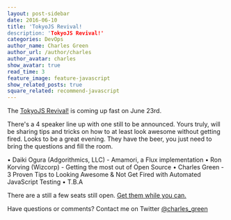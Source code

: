 ```yaml
---
layout: post-sidebar
date: 2016-06-10
title: 'TokyoJS Revival!
description: 'TokyoJS Revival!'
categories: DevOps
author_name: Charles Green
author_url: /author/charles
author_avatar: charles
show_avatar: true
read_time: 3
feature_image: feature-javascript
show_related_posts: true
square_related: recommend-javascript
---
```



The [TokyoJS Revival!](http://www.meetup.com/tokyojs/events/231504609/) is coming up fast on June 23rd.

There's a 4 speaker line up with one still to be announced. Yours truly, will be sharing tips and tricks on how to at least look awesome without getting fired.
Looks to be a great evening. They have the beer, you just need to bring the questions and fill the room.

• Daiki Ogura (Adgorithmics, LLC) - Amamori, a Flux implementation
• Ron Korving (Wizcorp) - Getting the most out of Open Source
• Charles Green - 3 Proven Tips to Looking Awesome & Not Get Fired with Automated JavaScript Testing
• T.B.A

There are a still a few seats still open. [Get them while you can.](http://www.meetup.com/tokyojs/events/231504609/)

Have questions or comments? Contact me on Twitter [@charles_green](https://twitter.com/charles_green)
